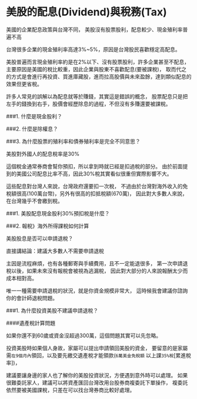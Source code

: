 # 美股的配息(Dividend)與稅務(Tax)

美國的企業配息政策與台灣不同，
美股沒有股票股利，配息較少、現金殖利率普遍不高

台灣很多企業的現金殖利率高達3%~5%，原因是台灣股民喜歡穩定高配息。

美股普遍而言現金殖利率約是在2%以下、沒有股票股利，許多企業甚至不配息，
主要原因是美國的稅比較重，因此企業與股東不喜歡配息(要被課稅)，
取而代之的方式是會進行再投資、買進庫藏股，進而拉高股價與未來盈餘，達到類似配息的效果但更省稅。

許多人常見的誤解以為配息就等於賺錢，其實這是錯誤的概念，
股票配息只是把左手的錢換到右手，股價會經歷除息的過程，不但沒有多賺還要被課稅。


###1. 什麼是現金股利？

###2. 什麼是除權息？

###3. 為什麼股票的殖利率和債券殖利率是完全不同意思？

美股對外國人的配息稅率是30%

這個稅金通常券商會幫你預扣，所以拿到時就已經是扣過稅的部分。
由於前面提到的美國公司配息比率不高，因此30%稅其實看似很重但實際影響不大。

這些配息對台灣人來說，台灣政府還要扣一次稅，
不過由於台灣對海外收入的免稅額很高(100萬台幣)，另外有很高的扣抵稅額(670萬)，
因此對大多數人來說，在台灣幾乎不會繳到稅。

###1. 美股配息現金股利30%預扣稅是什麼？

###2. 報稅》海外所得課稅如何計算

美股股息是否可以申請退稅？

直接講結論：建議大多數人不需要申請退稅

主因是流程麻煩，也有各種郵寄與手續費用，且不一定能退很多，
第一次申請退稅以後，如果未來沒有報稅會被視為逃漏稅，
因此對大部分的人來說報酬太少而成本相對高。

唯一一種需要申請退稅的狀況，就是你資金規模非常大，
這時候我會建議你諮詢你的會計師退稅問題。

###1. 為什麼投資美股不建議申請退稅？

####遺產稅計算問題

如果你還不到60歲或資金沒超過300萬，這個問題其實可以先忽略。

投資美股時如果個人身故，家屬可以提出申請領回美股的資金，
要留意的是家屬需`在9個月內`領回，以及要先繳交遺產稅才能領款(`6萬美金免稅額` 以上課`35%稅`[累進稅率])，

建議要讓身邊的家人也了解你的美股投資狀況，方便遇到意外時可以處理。
如果很難委託家人，建議可以將資產匯回台灣改用台股券商複委託下單操作，
複委託依然要被美國課稅，只差在可以找台灣券商比較好處理。